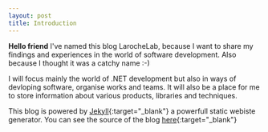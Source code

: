 ```yaml
---
layout: post
title: Introduction
---
```


**Hello friend** I've named this blog LarocheLab, because I want to share my findings and experiences in the world of software development. Also because I thought it was a catchy name :-)

I will focus mainly the world of .NET development but also in ways of devloping software, organise works and teams. It will also be a place for me to store information about various products, libraries and techniques.

This blog is powered by [Jekyll](https://jekyllrb.com/){:target="\_blank"} a powerfull static webiste generator.
You can see the source of the blog [here](https://github.com/AntoineLaroche/AntoineLaroche.github.io){:target="\_blank"}
